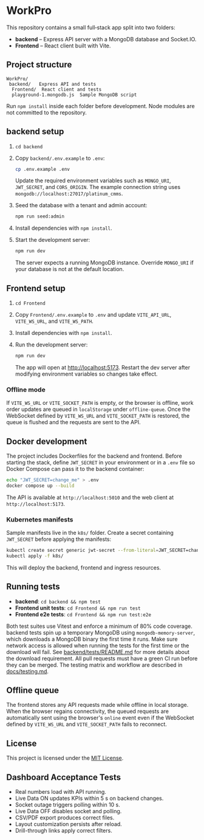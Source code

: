 # WorkPro

This repository contains a small full‑stack app split into two folders:

- **backend** – Express API server with a MongoDB database and Socket.IO.
- **Frontend** – React client built with Vite.

## Project structure

```
WorkPro/
 backend/   Express API and tests
  Frontend/  React client and tests
  playground-1.mongodb.js  Sample MongoDB script
```

Run `npm install` inside each folder before development. Node modules are
not committed to the repository.

## backend setup

1. `cd backend`
2. Copy `backend/.env.example` to `.env`:
   ```bash
   cp .env.example .env
   ```
    Update the required environment variables such as `MONGO_URI`, `JWT_SECRET`,
   and `CORS_ORIGIN`. The example connection string uses
   `mongodb://localhost:27017/platinum_cmms`.
 
3. Seed the database with a tenant and admin account:
   ```bash
   npm run seed:admin
   ```
4. Install dependencies with `npm install`.
5. Start the development server:
   ```bash
   npm run dev
   ```
   The server expects a running MongoDB instance. Override `MONGO_URI` if your
   database is not at the default location.

## Frontend setup

1. `cd Frontend`
2. Copy `Frontend/.env.example` to `.env` and update `VITE_API_URL`,
    `VITE_WS_URL`, and `VITE_WS_PATH`.
 
3. Install dependencies with `npm install`.
4. Run the development server:
   ```bash
   npm run dev
   ```
   The app will open at [http://localhost:5173](http://localhost:5173).
   Restart the dev server after modifying environment variables so changes take effect.

### Offline mode

If `VITE_WS_URL` or `VITE_SOCKET_PATH` is empty, or the browser is offline, work order updates are
queued in `localStorage` under `offline-queue`. Once the WebSocket defined by `VITE_WS_URL` and `VITE_SOCKET_PATH` is restored, the queue is flushed and the requests are sent to the API.

## Docker development

The project includes Dockerfiles for the backend and frontend. Before starting
the stack, define `JWT_SECRET` in your environment or in a `.env` file so Docker
Compose can pass it to the backend container:

```bash
echo "JWT_SECRET=change_me" > .env
docker compose up --build
```

The API is available at `http://localhost:5010` and the web client at
`http://localhost:5173`.

### Kubernetes manifests

Sample manifests live in the `k8s/` folder. Create a secret containing
`JWT_SECRET` before applying the manifests:

```bash
kubectl create secret generic jwt-secret --from-literal=JWT_SECRET=change_me
kubectl apply -f k8s/
```

This will deploy the backend, frontend and ingress resources.

## Running tests

- **backend**: `cd backend && npm test`
- **Frontend unit tests**: `cd Frontend && npm run test`
- **Frontend e2e tests**: `cd Frontend && npm run test:e2e`

Both test suites use Vitest and enforce a minimum of 80% code coverage. backend
tests spin up a temporary MongoDB using `mongodb-memory-server`, which
downloads a MongoDB binary the first time it runs. Make sure network access is
allowed when running the tests for the first time or the download will fail.
See [backend/tests/README.md](backend/tests/README.md) for more details about
the download requirement. All pull requests must have a green CI run before
they can be merged. The testing matrix and workflow are described in
[docs/testing.md](docs/testing.md).

## Offline queue

The frontend stores any API requests made while offline in local storage. When
the browser regains connectivity, the queued requests are automatically sent
using the browser's `online` event even if the WebSocket defined by `VITE_WS_URL` and `VITE_SOCKET_PATH` fails to reconnect.

## License

This project is licensed under the [MIT License](LICENSE).


## Dashboard Acceptance Tests

- Real numbers load with API running.
- Live Data ON updates KPIs within 5 s on backend changes.
- Socket outage triggers polling within 10 s.
- Live Data OFF disables socket and polling.
- CSV/PDF export produces correct files.
- Layout customization persists after reload.
- Drill-through links apply correct filters.
